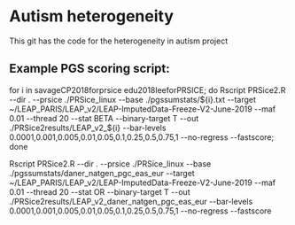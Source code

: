 # Autism heterogeneity
This git has the code for the heterogeneity in autism project


## Example PGS scoring script: 
for i in savageCP2018forprsice edu2018leeforPRSICE; do Rscript PRSice2.R --dir . --prsice ./PRSice_linux --base ./pgssumstats/${i}.txt --target ~/LEAP_PARIS/LEAP_v2/LEAP-ImputedData-Freeze-V2-June-2019 --maf 0.01 --thread 20 --stat BETA --binary-target T --out ./PRSice2results/LEAP_v2_${i} --bar-levels 0.0001,0.001,0.005,0.01,0.05,0.1,0.25,0.5,0.75,1 --no-regress --fastscore; done

Rscript PRSice2.R --dir . --prsice ./PRSice_linux --base ./pgssumstats/daner_natgen_pgc_eas_eur --target ~/LEAP_PARIS/LEAP_v2/LEAP-ImputedData-Freeze-V2-June-2019 --maf 0.01 --thread 20 --stat OR --binary-target T --out ./PRSice2results/LEAP_v2_daner_natgen_pgc_eas_eur --bar-levels 0.0001,0.001,0.005,0.01,0.05,0.1,0.25,0.5,0.75,1 --no-regress --fastscore
